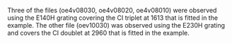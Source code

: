 Three of the files (oe4v08030, oe4v08020, oe4v08010) were observed using the E140H grating covering the CI triplet at 1613 that is fitted in the example. The other file (oev10030) was observed using the E230H grating and covers the CI doublet at 2960 that is fitted in the example.
